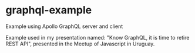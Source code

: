 # graphql-example
Example using Apollo GraphQL server and client

Example used in my presentation named: "Know GraphQL, it is time to retire REST API", presented in the Meetup of Javascript in Uruguay.
